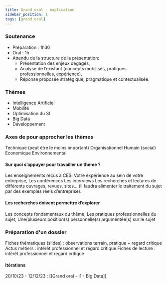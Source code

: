 ```yaml
---
title: Grand oral - explication
sidebar_position: 1
tags: [grand_oral]
---
```


### Soutenance
- Préparation : 1h30
- Oral : 1h
- Attendu de la structure de la présentation:
	- Présentation des enjeux dégagés,
	- Analyse de l’existant (concepts mobilisés, pratiques professionnelles, expérience),
	- Réponse proposée stratégique, pragmatique et contextualisée.
### Thèmes
 - Intelligence Artificiel
 - Mobilité
 - Optimisation du SI
 - Big Data
 - Développement

### Axes de pour approcher les thèmes
Technique (peut être le moins important)
Organisationnel
Humain (social)
Economique
Environnemental

#### Sur quoi s’appuyer pour travailler un thème ?
Les enseignements reçus à CESI
Votre expérience au sein de votre entreprise,
Les conférences
Les interviews
Les recherches et lectures de différents ouvrages, revues, sites...
(il faudra alimenter le traitement du sujet par des exemples réels d’entreprise).

#### Les recherches doivent permettre d’explorer
Les concepts fondamentaux du thème,
Les pratiques professionnelles du sujet,
Une/plusieurs position(s) personnelle(s) argumentée(s) sur le sujet

### Préparation d'un dossier
Fiches thématiques (slides) : observations terrain, pratique + regard critique
Actus métiers : intérêt professionnel et regard critique
Fiches de lecture : intérêt professionnel et regard critique

#### Itérations
20/10/23 - 12/12/23 : [[Grand oral - I1 - Big Data]]